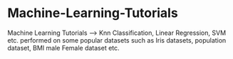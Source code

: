 # Machine-Learning-Tutorials
Machine Learning Tutorials --> Knn Classification, Linear Regression, SVM etc. performed on some popular datasets such as Iris datasets, population dataset, BMI male Female dataset etc.
